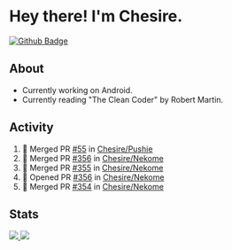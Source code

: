 # Hey there! I'm Chesire.

[![Github Badge](https://img.shields.io/badge/-Github-000?style=flat-square&logo=Github&logoColor=white&link=https://github.com/chesire)](https://github.com/chesire)

## About
<!-- Uses https://github.com/Chesire/natemoo-re -->
* Currently working on Android.
* Currently reading "The Clean Coder" by Robert Martin.
<!--
* Currently listening to: 
<a href="https://natemoo-re-iirbxe7wf.vercel.app/now-playing?open">
    <img src="https://natemoo-re-iirbxe7wf.vercel.app/now-playing" width="256" height="64" alt="Now Playing">
</a>  
-->

## Activity
<!-- Uses https://github.com/jamesgeorge007/github-activity-readme -->
<!--START_SECTION:activity-->
1. 🎉 Merged PR [#55](https://github.com/Chesire/Pushie/pull/55) in [Chesire/Pushie](https://github.com/Chesire/Pushie)
2. 🎉 Merged PR [#356](https://github.com/Chesire/Nekome/pull/356) in [Chesire/Nekome](https://github.com/Chesire/Nekome)
3. 🎉 Merged PR [#355](https://github.com/Chesire/Nekome/pull/355) in [Chesire/Nekome](https://github.com/Chesire/Nekome)
4. 💪 Opened PR [#356](https://github.com/Chesire/Nekome/pull/356) in [Chesire/Nekome](https://github.com/Chesire/Nekome)
5. 🎉 Merged PR [#354](https://github.com/Chesire/Nekome/pull/354) in [Chesire/Nekome](https://github.com/Chesire/Nekome)
<!--END_SECTION:activity-->

## Stats
<a href="https://github-readme-stats.vercel.app/api/top-langs/?username=chesire&theme=tokyonight">
    <img src="https://github-readme-stats.vercel.app/api/top-langs/?username=chesire&layout=compact&theme=tokyonight" >
</a>
<a href="https://github-readme-stats.vercel.app/api?username=chesire&show_icons=true&theme=tokyonight">
    <img src="https://github-readme-stats.vercel.app/api?username=chesire&show_icons=true&theme=tokyonight" >
</a>  
